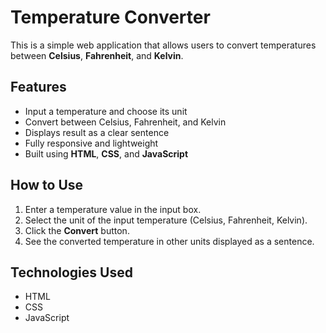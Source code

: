 # Temperature Converter

This is a simple web application that allows users to convert temperatures between **Celsius**, **Fahrenheit**, and **Kelvin**.

## Features
- Input a temperature and choose its unit
- Convert between Celsius, Fahrenheit, and Kelvin
- Displays result as a clear sentence
- Fully responsive and lightweight
- Built using **HTML**, **CSS**, and **JavaScript**

## How to Use
1. Enter a temperature value in the input box.
2. Select the unit of the input temperature (Celsius, Fahrenheit, Kelvin).
3. Click the **Convert** button.
4. See the converted temperature in other units displayed as a sentence.

## Technologies Used
- HTML
- CSS
- JavaScript

